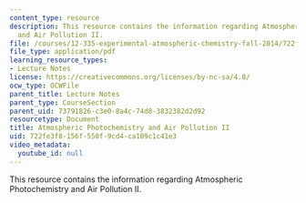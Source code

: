 ```yaml
---
content_type: resource
description: This resource contains the information regarding Atmospheric Photochemistry
  and Air Pollution II.
file: /courses/12-335-experimental-atmospheric-chemistry-fall-2014/722fe3f8156f550f9cd4ca109c1c41e3_MIT12_335F14_Lecture1_2.pdf
file_type: application/pdf
learning_resource_types:
- Lecture Notes
license: https://creativecommons.org/licenses/by-nc-sa/4.0/
ocw_type: OCWFile
parent_title: Lecture Notes
parent_type: CourseSection
parent_uid: 73791826-c3e0-8a4c-74d8-3832382d2d92
resourcetype: Document
title: Atmospheric Photochemistry and Air Pollution II
uid: 722fe3f8-156f-550f-9cd4-ca109c1c41e3
video_metadata:
  youtube_id: null
---
```

This resource contains the information regarding Atmospheric Photochemistry and Air Pollution II.